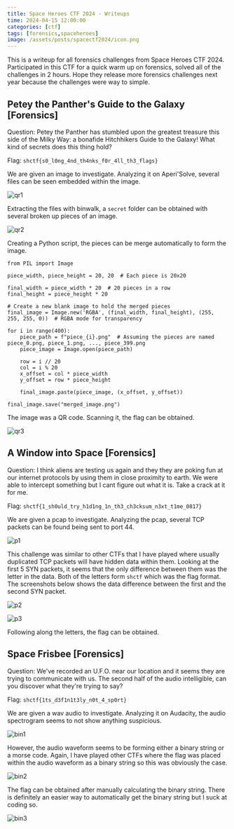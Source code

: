 ```yaml
---
title: Space Heroes CTF 2024 - Writeups
time: 2024-04-15 12:00:00
categories: [ctf]
tags: [forensics,spaceheroes]
image: /assets/posts/spacectf2024/icon.png
---
```


This is a writeup for all forensics challenges from Space Heroes CTF 2024. Participated in this CTF for a quick warm up on forensics, solved all of the challenges in 2 hours. Hope they release more forensics challenges next year because the challenges were way to simple.

## Petey the Panther's Guide to the Galaxy [Forensics]
Question: Petey the Panther has stumbled upon the greatest treasure this side of the Milky Way: a bonafide Hitchhikers Guide to the Galaxy! What kind of secrets does this thing hold?

Flag: `shctf{s0_l0ng_4nd_th4nks_f0r_4ll_th3_flags}`

We are given an image to investigate. Analyzing it on Aperi'Solve, several files can be seen embedded within the image.

![qr1](/assets/posts/spacectf2024/qr1.png)

Extracting the files with binwalk, a `secret` folder can be obtained with several broken up pieces of an image.

![qr2](/assets/posts/spacectf2024/qr2.png)

Creating a Python script, the pieces can be merge automatically to form the image.

```
from PIL import Image

piece_width, piece_height = 20, 20  # Each piece is 20x20

final_width = piece_width * 20  # 20 pieces in a row
final_height = piece_height * 20

# Create a new blank image to hold the merged pieces
final_image = Image.new('RGBA', (final_width, final_height), (255, 255, 255, 0))  # RGBA mode for transparency

for i in range(400):
    piece_path = f"piece_{i}.png"  # Assuming the pieces are named piece_0.png, piece_1.png, ..., piece_399.png
    piece_image = Image.open(piece_path)
    
    row = i // 20
    col = i % 20
    x_offset = col * piece_width
    y_offset = row * piece_height

    final_image.paste(piece_image, (x_offset, y_offset))

final_image.save("merged_image.png")
```

The image was a QR code. Scanning it, the flag can be obtained.

![qr3](/assets/posts/spacectf2024/merged_image.png)

## A Window into Space [Forensics]
Question: I think aliens are testing us again and they they are poking fun at our internet protocols by using them in close proximity to earth. We were able to intercept something but I cant figure out what it is. Take a crack at it for me.

Flag: `shctf{1_sh0uld_try_h1d1ng_1n_th3_ch3cksum_n3xt_t1me_0817}`

We are given a pcap to investigate. Analyzing the pcap, several TCP packets can be found being sent to port 44.

![p1](/assets/posts/spacectf2024/p1.png)

This challenge was similar to other CTFs that I have played where usually duplicated TCP packets will have hidden data within them. Looking at the first 5 SYN packets, it seems that the only difference between them was the letter in the data. Both of the letters form `shctf` which was the flag format. The screenshots below shows the data difference between the first and the second SYN packet.

![p2](/assets/posts/spacectf2024/p2.png)

![p3](/assets/posts/spacectf2024/p3.png)

Following along the letters, the flag can be obtained.

## Space Frisbee [Forensics]
Question: We've recorded an U.F.O. near our location and it seems they are trying to communicate with us. The second half of the audio intelligible, can you discover what they're trying to say?

Flag: `shctf{1ts_d3f1n1t3ly_n0t_4_sp0rt}`

We are given a wav audio to investigate. Analyzing it on Audacity, the audio spectrogram seems to not show anything suspicious.

![bin1](/assets/posts/spacectf2024/bin1.png)

However, the audio waveform seems to be forming either a binary string or a morse code. Again, I have played other CTFs where the flag was placed within the audio waveform as a binary string so this was obviously the case.

![bin2](/assets/posts/spacectf2024/bin2.png)

The flag can be obtained after manually calculating the binary string. There is definitely an easier way to automatically get the binary string but I suck at coding so.

![bin3](/assets/posts/spacectf2024/bin3.png)
